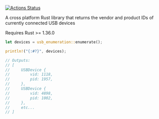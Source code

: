 [![Actions Status](https://github.com/timfish/usb-enumeration/workflows/Build/badge.svg)](https://github.com/timfish/usb-enumeration/actions)

A cross platform Rust library that returns the vendor and product IDs of
currently connected USB devices

Requires Rust >= 1.36.0

```rust
let devices = usb_enumeration::enumerate();

println!("{:#?}", devices);

// Outputs:
// [
//     USBDevice {
//         vid: 1118,
//         pid: 1957,
//     },
//     USBDevice {
//         vid: 4898,
//         pid: 1002,
//     },
//     etc...
// ]
```